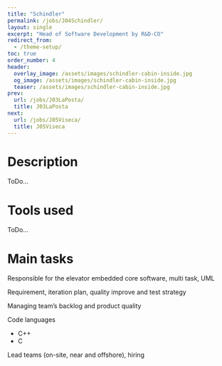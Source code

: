 ```yaml
---
title: "Schindler"
permalink: /jobs/J04Schindler/
layout: single
excerpt: "Head of Software Development by R&D-CO"
redirect_from:
  - /theme-setup/
toc: true
order_number: 4
header:
  overlay_image: /assets/images/schindler-cabin-inside.jpg
  og_image: /assets/images/schindler-cabin-inside.jpg
  teaser: /assets/images/schindler-cabin-inside.jpg
prev:
  url: /jobs/J03LaPosta/
  title: J03LaPosta
next:
  url: /jobs/J05Viseca/
  title: J05Viseca
---
```

# Description
ToDo...

# Tools used
ToDo...

# Main tasks
Responsible for the elevator embedded core software, multi task, UML

Requirement, iteration plan, quality improve and test strategy

Managing team’s backlog and product quality

Code languages
- C++
- C

Lead teams (on-site, near and offshore), hiring